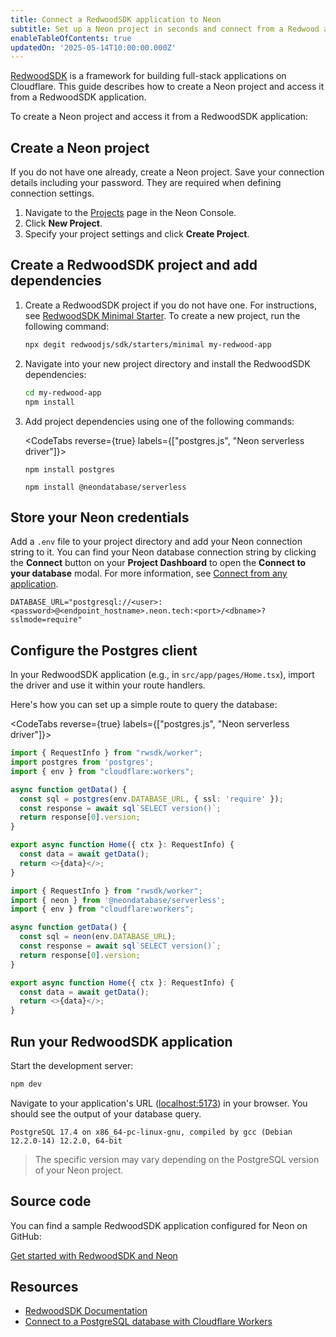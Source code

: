 ```yaml
---
title: Connect a RedwoodSDK application to Neon
subtitle: Set up a Neon project in seconds and connect from a Redwood application
enableTableOfContents: true
updatedOn: '2025-05-14T10:00:00.000Z'
---
```


[RedwoodSDK](https://rwsdk.com/) is a framework for building full-stack applications on Cloudflare. This guide describes how to create a Neon project and access it from a RedwoodSDK application.

To create a Neon project and access it from a RedwoodSDK application:

<Steps>

## Create a Neon project

If you do not have one already, create a Neon project. Save your connection details including your password. They are required when defining connection settings.

1. Navigate to the [Projects](https://console.neon.tech/app/projects) page in the Neon Console.
2. Click **New Project**.
3. Specify your project settings and click **Create Project**.

## Create a RedwoodSDK project and add dependencies

1.  Create a RedwoodSDK project if you do not have one. For instructions, see [RedwoodSDK Minimal Starter](https://github.com/redwoodjs/sdk/tree/main/starters/minimal). To create a new project, run the following command:

    ```bash
    npx degit redwoodjs/sdk/starters/minimal my-redwood-app
    ```

2.  Navigate into your new project directory and install the RedwoodSDK dependencies:

    ```bash
    cd my-redwood-app
    npm install
    ```

3.  Add project dependencies using one of the following commands:

    <CodeTabs reverse={true} labels={["postgres.js", "Neon serverless driver"]}>

    ```shell
    npm install postgres
    ```

    ```shell
    npm install @neondatabase/serverless
    ```

    </CodeTabs>

## Store your Neon credentials

Add a `.env` file to your project directory and add your Neon connection string to it. You can find your Neon database connection string by clicking the **Connect** button on your **Project Dashboard** to open the **Connect to your database** modal. For more information, see [Connect from any application](/docs/connect/connect-from-any-app).

```shell shouldWrap
DATABASE_URL="postgresql://<user>:<password>@<endpoint_hostname>.neon.tech:<port>/<dbname>?sslmode=require"
```

## Configure the Postgres client

In your RedwoodSDK application (e.g., in `src/app/pages/Home.tsx`), import the driver and use it within your route handlers.

Here's how you can set up a simple route to query the database:

<CodeTabs reverse={true} labels={["postgres.js", "Neon serverless driver"]}>

```typescript
import { RequestInfo } from "rwsdk/worker";
import postgres from 'postgres';
import { env } from "cloudflare:workers";

async function getData() {
  const sql = postgres(env.DATABASE_URL, { ssl: 'require' });
  const response = await sql`SELECT version()`;
  return response[0].version;
}

export async function Home({ ctx }: RequestInfo) {
  const data = await getData();
  return <>{data}</>;
}
```

```typescript
import { RequestInfo } from "rwsdk/worker";
import { neon } from '@neondatabase/serverless';
import { env } from "cloudflare:workers";

async function getData() {
  const sql = neon(env.DATABASE_URL);
  const response = await sql`SELECT version()`;
  return response[0].version;
}

export async function Home({ ctx }: RequestInfo) {
  const data = await getData();
  return <>{data}</>;
}
```

</CodeTabs>

## Run your RedwoodSDK application

Start the development server:

```bash
npm dev
```

Navigate to your application's URL ([localhost:5173](http://localhost:5173)) in your browser. You should see the output of your database query.

```text
PostgreSQL 17.4 on x86_64-pc-linux-gnu, compiled by gcc (Debian 12.2.0-14) 12.2.0, 64-bit
```

> The specific version may vary depending on the PostgreSQL version of your Neon project.

</Steps>

## Source code

You can find a sample RedwoodSDK application configured for Neon on GitHub:

<DetailIconCards>

<a href="https://github.com/neondatabase/examples/tree/main/with-redwoodsdk" description="Get started with RedwoodSDK and Neon" icon="github">Get started with RedwoodSDK and Neon</a>

</DetailIconCards>

## Resources

- [RedwoodSDK Documentation](https://docs.rwsdk.com/)
- [Connect to a PostgreSQL database with Cloudflare Workers](https://developers.cloudflare.com/workers/tutorials/postgres/)

<NeedHelp/>
